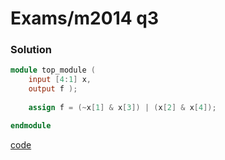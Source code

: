 # Exams/m2014 q3
### Solution
```Verilog
module top_module (
    input [4:1] x, 
    output f );
    
    assign f = (~x[1] & x[3]) | (x[2] & x[4]);

endmodule
```
[code](./78.v)